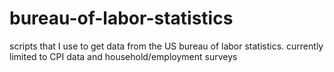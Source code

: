 # bureau-of-labor-statistics
scripts that I use to get data from the US bureau of labor statistics. currently limited to CPI data and household/employment surveys
